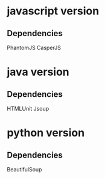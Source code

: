 # javascript version
## Dependencies
PhantomJS
CasperJS

# java version
## Dependencies
HTMLUnit
Jsoup

# python version
## Dependencies
BeautifulSoup
